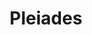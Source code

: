 ---
title: "Pleiades"
hashtag: "pleiades"
constellation:
  - Taurus
layout: hashtag
tags:
  - asterism
  - Taurus
---